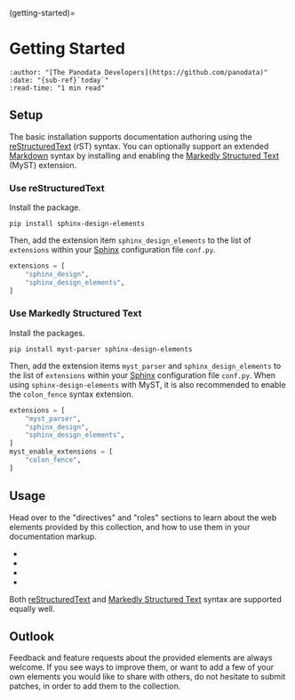 (getting-started)=

# Getting Started

```{article-info}
:author: "[The Panodata Developers](https://github.com/panodata)"
:date: "{sub-ref}`today`"
:read-time: "1 min read"
```


## Setup

The basic installation supports documentation authoring using the [reStructuredText] (rST)
syntax. You can optionally support an extended [Markdown] syntax by installing and enabling
the [Markedly Structured Text] (MyST) extension.

### Use reStructuredText

Install the package.
```shell
pip install sphinx-design-elements
```

Then, add the extension item `sphinx_design_elements` to the list of
`extensions` within your [Sphinx] configuration file `conf.py`.

```python
extensions = [
    "sphinx_design",
    "sphinx_design_elements",
]
```


### Use Markedly Structured Text

Install the packages.
```shell
pip install myst-parser sphinx-design-elements
```

Then, add the extension items `myst_parser` and `sphinx_design_elements` to the list
of `extensions` within your [Sphinx] configuration file `conf.py`.
When using `sphinx-design-elements` with MyST, it is also recommended to enable the
`colon_fence` syntax extension.

```python
extensions = [
    "myst_parser",
    "sphinx_design",
    "sphinx_design_elements",
]
myst_enable_extensions = [
    "colon_fence",
]
```


## Usage

Head over to the "directives" and "roles" sections to learn about the web elements
provided by this collection, and how to use them in your documentation markup.

- [](#gridtable-directive)
- [](#infocard-directive)
- [](#linktree-directive)
- [](#tag-role)

Both [reStructuredText] and [Markedly Structured Text] syntax are supported equally well.

## Outlook

Feedback and feature requests about the provided elements are always welcome.
If you see ways to improve them, or want to add a few of your own elements you
would like to share with others, do not hesitate to submit patches, in order to
add them to the collection.


[Markdown]: https://daringfireball.net/projects/markdown/syntax
[Markedly Structured Text]: https://myst-parser.readthedocs.io/
[reStructuredText]: https://docutils.sourceforge.io/rst.html
[Sphinx]: https://www.sphinx-doc.org/
